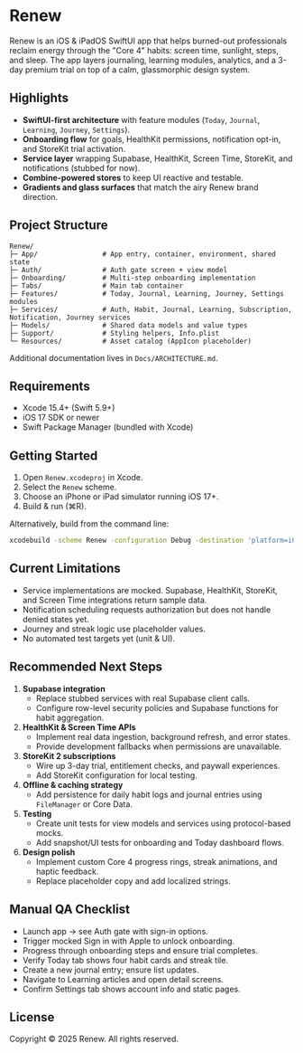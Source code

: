 # Renew

Renew is an iOS & iPadOS SwiftUI app that helps burned-out professionals reclaim energy through the "Core 4" habits: screen time, sunlight, steps, and sleep. The app layers journaling, learning modules, analytics, and a 3-day premium trial on top of a calm, glassmorphic design system.

## Highlights
- **SwiftUI-first architecture** with feature modules (`Today`, `Journal`, `Learning`, `Journey`, `Settings`).
- **Onboarding flow** for goals, HealthKit permissions, notification opt-in, and StoreKit trial activation.
- **Service layer** wrapping Supabase, HealthKit, Screen Time, StoreKit, and notifications (stubbed for now).
- **Combine-powered stores** to keep UI reactive and testable.
- **Gradients and glass surfaces** that match the airy Renew brand direction.

## Project Structure
```
Renew/
├─ App/                # App entry, container, environment, shared state
├─ Auth/               # Auth gate screen + view model
├─ Onboarding/         # Multi-step onboarding implementation
├─ Tabs/               # Main tab container
├─ Features/           # Today, Journal, Learning, Journey, Settings modules
├─ Services/           # Auth, Habit, Journal, Learning, Subscription, Notification, Journey services
├─ Models/             # Shared data models and value types
├─ Support/            # Styling helpers, Info.plist
└─ Resources/          # Asset catalog (AppIcon placeholder)
```

Additional documentation lives in `Docs/ARCHITECTURE.md`.

## Requirements
- Xcode 15.4+ (Swift 5.9+)
- iOS 17 SDK or newer
- Swift Package Manager (bundled with Xcode)

## Getting Started
1. Open `Renew.xcodeproj` in Xcode.
2. Select the `Renew` scheme.
3. Choose an iPhone or iPad simulator running iOS 17+.
4. Build & run (⌘R).

Alternatively, build from the command line:
```bash
xcodebuild -scheme Renew -configuration Debug -destination 'platform=iOS Simulator,name=iPhone 15,OS=17.5' build
```

## Current Limitations
- Service implementations are mocked. Supabase, HealthKit, StoreKit, and Screen Time integrations return sample data.
- Notification scheduling requests authorization but does not handle denied states yet.
- Journey and streak logic use placeholder values.
- No automated test targets yet (unit & UI).

## Recommended Next Steps
1. **Supabase integration**
   - Replace stubbed services with real Supabase client calls.
   - Configure row-level security policies and Supabase functions for habit aggregation.
2. **HealthKit & Screen Time APIs**
   - Implement real data ingestion, background refresh, and error states.
   - Provide development fallbacks when permissions are unavailable.
3. **StoreKit 2 subscriptions**
   - Wire up 3-day trial, entitlement checks, and paywall experiences.
   - Add StoreKit configuration for local testing.
4. **Offline & caching strategy**
   - Add persistence for daily habit logs and journal entries using `FileManager` or Core Data.
5. **Testing**
   - Create unit tests for view models and services using protocol-based mocks.
   - Add snapshot/UI tests for onboarding and Today dashboard flows.
6. **Design polish**
   - Implement custom Core 4 progress rings, streak animations, and haptic feedback.
   - Replace placeholder copy and add localized strings.

## Manual QA Checklist
- Launch app → see Auth gate with sign-in options.
- Trigger mocked Sign in with Apple to unlock onboarding.
- Progress through onboarding steps and ensure trial completes.
- Verify Today tab shows four habit cards and streak tile.
- Create a new journal entry; ensure list updates.
- Navigate to Learning articles and open detail screens.
- Confirm Settings tab shows account info and static pages.

## License
Copyright © 2025 Renew. All rights reserved.
